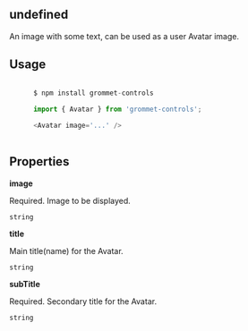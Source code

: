 ## undefined
An image with some text, can be used as a user Avatar image.
      

## Usage

```javascript

      $ npm install grommet-controls
 
      import { Avatar } from 'grommet-controls';

      <Avatar image='...' />
    
```

## Properties

**image**

Required. Image to be displayed.

```
string
```

**title**

Main title(name) for the Avatar.

```
string
```

**subTitle**

Required. Secondary title for the Avatar.

```
string
```
  